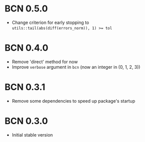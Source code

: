 
# BCN 0.5.0

* Change criterion for early stopping to `utils::tail(abs(diff(errors_norm)), 1) >= tol`

# BCN 0.4.0

* Remove 'direct' method for now
* Improve `verbose` argument in `bcn` (now an integer in (0, 1, 2, 3))

# BCN 0.3.1

* Remove some dependencies to speed up package's startup

# BCN 0.3.0

* Initial stable version 
